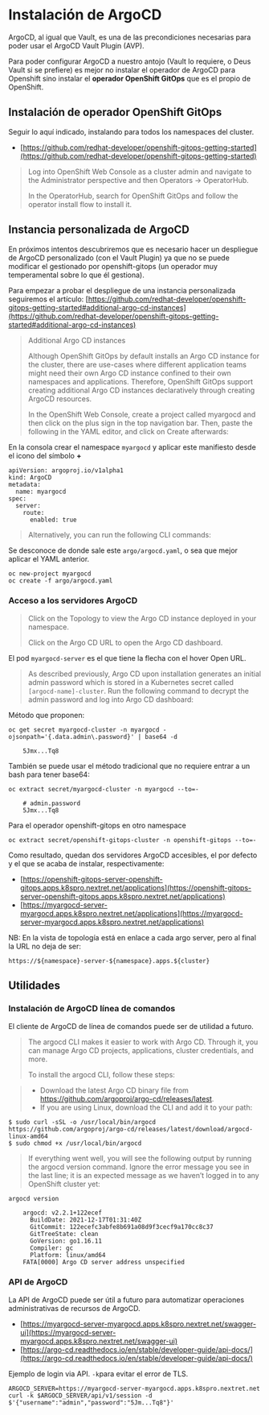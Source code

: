 # Instalación de ArgoCD

ArgoCD, al igual que Vault, es una de las precondiciones necesarias para poder usar el ArgoCD Vault Plugin (AVP).

Para poder configurar ArgoCD a nuestro antojo (Vault lo requiere, o Deus Vault si se prefiere)
es mejor no instalar el operador de ArgoCD para Openshift 
sino instalar el **operador OpenShift GitOps** que es el propio de OpenShift.

## Instalación de operador OpenShift GitOps

Seguir lo aquí indicado, instalando para todos los namespaces del cluster.

- [https://github.com/redhat-developer/openshift-gitops-getting-started](https://github.com/redhat-developer/openshift-gitops-getting-started)

>Log into OpenShift Web Console as a cluster admin and navigate to the Administrator perspective and then Operators → OperatorHub.
>
>In the OperatorHub, search for OpenShift GitOps and follow the operator install flow to install it.


## Instancia personalizada de ArgoCD

En próximos intentos descubriremos que es necesario 
hacer un despliegue de ArgoCD personalizado (con el Vault Plugin) 
ya que no se puede modificar el gestionado por openshift-gitops
(un operador muy temperamental sobre lo que él gestiona).

Para empezar a probar el despliegue de una instancia personalizada seguiremos el artículo:
[https://github.com/redhat-developer/openshift-gitops-getting-started#additional-argo-cd-instances](https://github.com/redhat-developer/openshift-gitops-getting-started#additional-argo-cd-instances)

>Additional Argo CD instances
>
>Although OpenShift GitOps by default installs an Argo CD instance for the cluster, there are use-cases where different application teams might need their own Argo CD instance confined to their own namespaces and applications. Therefore, OpenShift GitOps support creating additional Argo CD instances declaratively through creating ArgoCD resources.
>
>In the OpenShift Web Console, create a project called myargocd and then click on the plus sign in the top navigation bar. Then, paste the following in the YAML editor, and click on Create afterwards:

En la consola crear el namespace `myargocd` y aplicar este manifiesto desde el icono del símbolo **+**
```
apiVersion: argoproj.io/v1alpha1
kind: ArgoCD
metadata:
  name: myargocd
spec:
  server:
    route:
      enabled: true
```
>Alternatively, you can run the following CLI commands:

Se desconoce de donde sale este `argo/argocd.yaml`, o sea que mejor aplicar el YAML anterior.
```
oc new-project myargocd
oc create -f argo/argocd.yaml
```

### Acceso a los servidores ArgoCD

>Click on the Topology to view the Argo CD instance deployed in your namespace.
>
>Click on the Argo CD URL to open the Argo CD dashboard.

El pod `myargocd-server` es el que tiene la flecha con el hover Open URL.

>As described previously, Argo CD upon installation generates an initial admin password which is stored in a Kubernetes secret called `[argocd-name]-cluster`. Run the following command to decrypt the admin password and log into Argo CD dashboard:

Método que proponen:
```
oc get secret myargocd-cluster -n myargocd -ojsonpath='{.data.admin\.password}' | base64 -d
	
	5Jmx...Tq8
```
También se puede usar el método tradicional que no requiere entrar a un bash para tener base64:
```
oc extract secret/myargocd-cluster -n myargocd --to=-

	# admin.password
	5Jmx...Tq8
```
Para el operador openshift-gitops en otro namespace
```
oc extract secret/openshift-gitops-cluster -n openshift-gitops --to=-
```
Como resultado, quedan dos servidores ArgoCD accesibles, el por defecto y el que se acaba de instalar, respectivamente:
- [https://openshift-gitops-server-openshift-gitops.apps.k8spro.nextret.net/applications](https://openshift-gitops-server-openshift-gitops.apps.k8spro.nextret.net/applications)
- [https://myargocd-server-myargocd.apps.k8spro.nextret.net/applications](https://myargocd-server-myargocd.apps.k8spro.nextret.net/applications)

NB: En la vista de topología está en enlace a cada argo server, pero al final la URL no deja de ser:

	https://${namespace}-server-${namespace}.apps.${cluster}

## Utilidades

### Instalación de ArgoCD línea de comandos

El cliente de ArgoCD de línea de comandos puede ser de utilidad a futuro.

>The argocd CLI makes it easier to work with Argo CD. Through it, you can manage Argo CD projects, applications, cluster credentials, and more.
>
>To install the argocd CLI, follow these steps:

>- Download the latest Argo CD binary file from https://github.com/argoproj/argo-cd/releases/latest.
>- If you are using Linux, download the CLI and add it to your path:
```
$ sudo curl -sSL -o /usr/local/bin/argocd https://github.com/argoproj/argo-cd/releases/latest/download/argocd-linux-amd64
$ sudo chmod +x /usr/local/bin/argocd
```
>If everything went well, you will see the following output by running the argocd version command. Ignore the error message you see in the last line; it is an expected message as we haven’t logged in to any OpenShift cluster yet:
```
argocd version

	argocd: v2.2.1+122ecef
	  BuildDate: 2021-12-17T01:31:40Z
	  GitCommit: 122ecefc3abfe8b691a08d9f3cecf9a170cc8c37
	  GitTreeState: clean
	  GoVersion: go1.16.11
	  Compiler: gc
	  Platform: linux/amd64
	FATA[0000] Argo CD server address unspecified
```

### API de ArgoCD

La API de ArgoCD puede ser útil a futuro para automatizar operaciones administrativas de recursos de ArgoCD.

- [https://myargocd-server-myargocd.apps.k8spro.nextret.net/swagger-ui](https://myargocd-server-myargocd.apps.k8spro.nextret.net/swagger-ui)
- [https://argo-cd.readthedocs.io/en/stable/developer-guide/api-docs/](https://argo-cd.readthedocs.io/en/stable/developer-guide/api-docs/)

Ejemplo de login via API. `-k`para evitar el error de TLS.
```
ARGOCD_SERVER=https://myargocd-server-myargocd.apps.k8spro.nextret.net
curl -k $ARGOCD_SERVER/api/v1/session -d $'{"username":"admin","password":"5Jm...Tq8"}'
```
